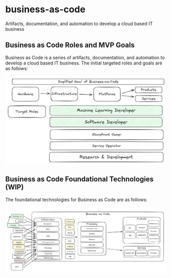 # business-as-code
Artifacts, documentation, and automation to develop a cloud based IT business

## Business as Code Roles and MVP Goals

Business as Code is a series of artifacts, documentation, and automation to develop a cloud based IT business. The initial targeted roles and goals are as follows:

![Business as Code Roles](.images/roles-outcomes.png)

## Business as Code Foundational Technologies (WIP)

The foundational technologies for Business as Code are as follows:

![Business as Code Foundational Technologies](.images/reference-architecture.png)